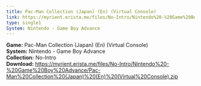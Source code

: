 ```yaml
---
title: Pac-Man Collection (Japan) (En) (Virtual Console)
link: https://myrient.erista.me/files/No-Intro/Nintendo%20-%20Game%20Boy%20Advance/Pac-Man%20Collection%20(Japan)%20(En)%20(Virtual%20Console).zip
type: single1
System: Nintendo - Game Boy Advance
---
```

<b>Game:</b> Pac-Man Collection (Japan) (En) (Virtual Console)<br>
<b>System:</b> Nintendo - Game Boy Advance<br>
<b>Collection:</b> No-Intro<br>
<b>Download:</b> https://myrient.erista.me/files/No-Intro/Nintendo%20-%20Game%20Boy%20Advance/Pac-Man%20Collection%20(Japan)%20(En)%20(Virtual%20Console).zip